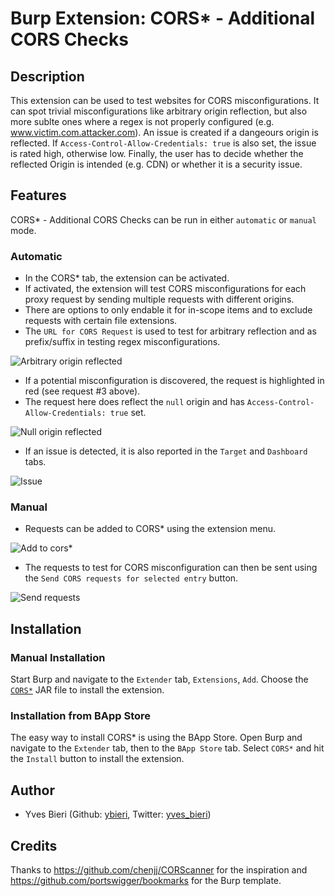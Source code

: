 # Burp Extension: CORS* - Additional CORS Checks
## Description
This extension can be used to test websites for CORS misconfigurations. 
It can spot trivial misconfigurations like arbitrary origin reflection, but also more sublte ones where a regex is not properly configured (e.g. www.victim.com.attacker.com).
An issue is created if a dangeours origin is reflected. If `Access-Control-Allow-Credentials: true` is also set, the issue is rated high, otherwise low. Finally, the user has to decide whether the reflected Origin is intended (e.g. CDN) or whether it is a security issue.

## Features
CORS* - Additional CORS Checks can be run in either `automatic` or `manual` mode.

### Automatic
* In the CORS* tab, the extension can be activated.
* If activated, the extension will test CORS misconfigurations for each proxy request by sending multiple requests with different origins.
* There are options to only endable it for in-scope items and to exclude requests with certain file extensions.
* The `URL for CORS Request` is used to test for arbitrary reflection and as prefix/suffix in testing regex misconfigurations.

![Arbitrary origin reflected](https://github.com/ybieri/Additional_CORS_Checks/blob/master/doc/arbitrary_origin.png)

* If a potential misconfiguration is discovered, the request is highlighted in red (see request #3 above). 
* The request here does reflect the `null` origin and has `Access-Control-Allow-Credentials: true` set.

![Null origin reflected](https://github.com/ybieri/Additional_CORS_Checks/blob/master/doc/null_origin.png)

* If an issue is detected, it is also reported in the `Target` and `Dashboard` tabs.

![Issue](https://github.com/ybieri/Additional_CORS_Checks/blob/master/doc/issue.png)

### Manual
* Requests can be added to CORS* using the extension menu.

![Add to cors*](https://github.com/ybieri/Additional_CORS_Checks/blob/master/doc/add_to_corsair.png)

* The requests to test for CORS misconfiguration can then be sent using the `Send CORS requests for selected entry` button.

![Send requests](https://github.com/ybieri/Additional_CORS_Checks/blob/master/doc/send_requests.png)

## Installation
### Manual Installation
Start Burp and navigate to the `Extender` tab, `Extensions`, `Add`. Choose the [`CORS*`](https://github.com/ybieri/Additional_CORS_Checks/blob/master/CORSair_v0.9.jar) JAR file to install the extension.

### Installation from BApp Store
The easy way to install CORS* is using the BApp Store. Open Burp and navigate to the `Extender` tab, then to the `BApp Store` tab. Select `CORS*` and hit the `Install` button to install the extension.

## Author
* Yves Bieri (Github: [ybieri](https://github.com/ybieri), Twitter: [yves_bieri](https://twitter.com/yves_bieri))

## Credits
Thanks to https://github.com/chenjj/CORScanner for the inspiration and https://github.com/portswigger/bookmarks for the Burp template.
